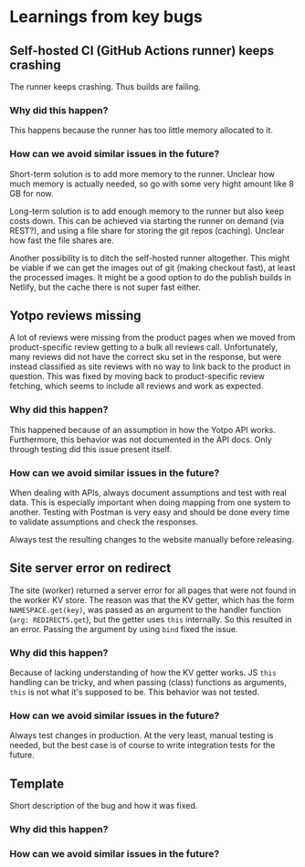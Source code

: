 # Learnings from key bugs

## Self-hosted CI (GitHub Actions runner) keeps crashing

The runner keeps crashing. Thus builds are failing.

### Why did this happen?

This happens because the runner has too little memory allocated to it.

### How can we avoid similar issues in the future?

Short-term solution is to add more memory to the runner. Unclear how much memory is actually needed, so go with some very hight amount like 8 GB for now.

Long-term solution is to add enough memory to the runner but also keep costs down. This can be achieved via starting the runner on demand (via REST?), and using a file share for storing the git repos (caching). Unclear how fast the file shares are.

Another possibility is to ditch the self-hosted runner altogether. This might be viable if we can get the images out of git (making checkout fast), at least the processed images. It might be a good option to do the publish builds in Netlify, but the cache there is not super fast either.

## Yotpo reviews missing

A lot of reviews were missing from the product pages when we moved from product-specific review getting to a bulk all reviews call. Unfortunately, many reviews did not have the correct sku set in the response, but were instead classified as site reviews with no way to link back to the product in question. This was fixed by moving back to product-specific review fetching, which seems to include all reviews and work as expected.

### Why did this happen?

This happened because of an assumption in how the Yotpo API works. Furthermore, this behavior was not documented in the API docs. Only through testing did this issue present itself.

### How can we avoid similar issues in the future?

When dealing with APIs, always document assumptions and test with real data. This is especially important when doing mapping from one system to another. Testing with Postman is very easy and should be done every time to validate assumptions and check the responses.

Always test the resulting changes to the website manually before releasing.

## Site server error on redirect

The site (worker) returned a server error for all pages that were not found in the worker KV store. The reason was that the KV getter, which has the form `NAMESPACE.get(key)`, was passed as an argument to the handler function (`arg: REDIRECTS.get`), but the getter uses `this` internally. So this resulted in an error. Passing the argument by using `bind` fixed the issue.

### Why did this happen?

Because of lacking understanding of how the KV getter works. JS `this` handling can be tricky, and when passing (class) functions as arguments, `this` is not what it's supposed to be. This behavior was not tested.

### How can we avoid similar issues in the future?

Always test changes in production. At the very least, manual testing is needed, but the best case is of course to write integration tests for the future.

## Template

Short description of the bug and how it was fixed.

### Why did this happen?

### How can we avoid similar issues in the future?